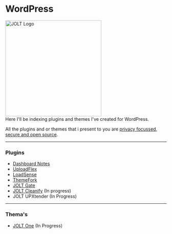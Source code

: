 # WordPress

<img src="https://github.com/user-attachments/assets/b2dae062-8ed6-41d5-b57f-264705f01d84" alt="JOLT Logo" width="300" >
<br>
Here I'll be indexing plugins and themes I've created for WordPress.<br>

All the plugins and or themes that i present to you are [privacy focussed, secure and open source](https://github.com/johnoltmans/WordPress/blob/main/SECURITY.md).







---

### Plugins

- [Dashboard Notes](https://github.com/johnoltmans/JOLT-Dashboard-Notes)
- [UploadFlex](https://github.com/johnoltmans/JOLT-UploadFlex/tree/main)
- [LoadSense](https://github.com/johnoltmans/JOLT-LoadSense)
- [ThemeFork](https://github.com/johnoltmans/JOLT-ThemeFork)
- [JOLT Gate](https://github.com/johnoltmans/JOLT-Gate)
- [JOLT Cleanify](https://github.com/johnoltmans/JOLT-Cleanify) (In progress)
- JOLT UPXtender (In Progress)

---

### Thema's

- [JOLT One](https://github.com/johnoltmans/JOLT-One) (In Progress)
